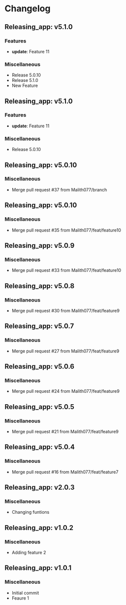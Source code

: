 # Changelog

## Releasing_app: v5.1.0

### Features

- **update**: Feature 11

### Miscellaneous

- Release 5.0.10
- Release 5.1.0
- New Feature


## Releasing_app: v5.1.0

### Features

- **update**: Feature 11

### Miscellaneous

- Release 5.0.10


## Releasing_app: v5.0.10

### Miscellaneous

- Merge pull request #37 from Malith077/branch


## Releasing_app: v5.0.10

### Miscellaneous

- Merge pull request #35 from Malith077/feat/feature10


## Releasing_app: v5.0.9

### Miscellaneous

- Merge pull request #33 from Malith077/feat/feature10


## Releasing_app: v5.0.8

### Miscellaneous

- Merge pull request #30 from Malith077/feat/feature9


## Releasing_app: v5.0.7

### Miscellaneous

- Merge pull request #27 from Malith077/feat/feature9


## Releasing_app: v5.0.6

### Miscellaneous

- Merge pull request #24 from Malith077/feat/feature9


## Releasing_app: v5.0.5

### Miscellaneous

- Merge pull request #21 from Malith077/feat/feature9


## Releasing_app: v5.0.4

### Miscellaneous

- Merge pull request #16 from Malith077/feat/feature7


## Releasing_app: v2.0.3

### Miscellaneous

- Changing funtions


## Releasing_app: v1.0.2

### Miscellaneous

- Adding feature 2


## Releasing_app: v1.0.1

### Miscellaneous

- Initial commit
- Feaure 1
